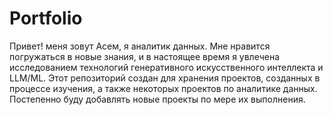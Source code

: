 # Portfolio
Привет! меня зовут Асем, я аналитик данных. 
Мне нравится погружаться в новые знания, и в настоящее время я увлечена исследованием технологий генеративного искусственного интеллекта и LLM/ML. Этот репозиторий создан для хранения проектов, созданных в процессе изучения, а также некоторых проектов по аналитике данных. Постепенно буду добавлять новые проекты по мере их выполнения.
